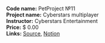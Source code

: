 **Code name:** PetProject №11  
**Project name:** Cyberstars multiplayer  
**Instructor:** Cyberstars Entertainment  
**Price:** $ 0.00  
**Links:**
[Source](https://www.youtube.com/playlist?list=PL2suyruNHd0hxXUHQHWpWeiKY5bRzDKF5),
[Notion](https://www.notion.so/ikinder/Unreal-Engine-5-055501e492654cc6bc1295452f228b0a)